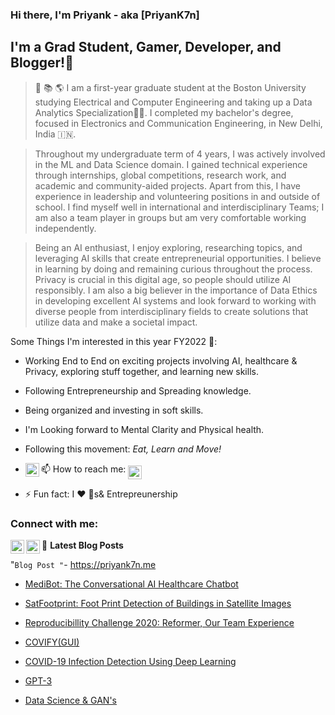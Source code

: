 ### Hi there, I'm Priyank  - aka [PriyanK7n]
## I'm a Grad Student, Gamer, Developer, and Blogger!👋

 > 🔭 📚 🌎 I am a first-year graduate student at the Boston University studying Electrical and Computer Engineering and taking up a Data Analytics Specialization👨‍💻. I completed my bachelor's degree, focused in Electronics and Communication Engineering, in New Delhi, India 🇮🇳. 

> Throughout my undergraduate term of 4 years, I was actively involved in the ML and Data Science domain. I gained technical experience through internships, global competitions, research work, and academic and community-aided projects. Apart from this, I have experience in leadership and volunteering positions in and outside of school. I find myself well in international and interdisciplinary Teams; I am also a team player in groups but am very comfortable working independently.

> Being an AI enthusiast, I enjoy exploring, researching topics, and leveraging AI skills that create entrepreneurial opportunities. I believe in learning by doing and remaining curious throughout the process. Privacy is crucial in this digital age, so people should utilize AI responsibly. I am also a big believer in the importance of Data Ethics in developing excellent AI systems and look forward to working with diverse people from interdisciplinary fields to create solutions that utilize data and make a societal impact.


Some Things I'm interested in this year FY2022 💖: 
- Working End to End on exciting projects involving AI, healthcare & Privacy, exploring stuff together, and learning new skills.
- Following Entrepreneurship and Spreading knowledge.
- Being organized and investing in soft skills.
- I'm Looking forward to  Mental Clarity and Physical health.
- Following this movement: *Eat, Learn and Move!*
    
- 📫 How to reach me: 
[<img align="middle" alt="PriyanK7n | Twitter" width="22px" src="https://cdn.jsdelivr.net/npm/simple-icons@v3/icons/twitter.svg" />][twitter]
[<img align="left" alt="PriyanK7n | LinkedIn" width="22px" src="https://cdn.jsdelivr.net/npm/simple-icons@v3/icons/linkedin.svg" />][linkedin]

- ⚡ Fun fact: I :heart: :dog:s& Entrepreunership

### Connect with me:             

[<img align="left" alt="PriyanK7n | Twitter" width="22px" src="https://cdn.jsdelivr.net/npm/simple-icons@v3/icons/twitter.svg" />][twitter]
[<img align="left" alt="PriyanK7n | LinkedIn" width="22px" src="https://cdn.jsdelivr.net/npm/simple-icons@v3/icons/linkedin.svg" />][linkedin]

[MyBlog]: https://priyank7n.github.io/fastblogs/
[twitter]: https://twitter.com/PriyanK_7n
[youtube]: https://www.youtube.com/channel/UCB57bZrN3qlNyqaA_g-ML6g 
[linkedin]:https://www.linkedin.com/in/priyank-negi-707019195

📕 **Latest Blog Posts**

<!-- BLOG-POST-LIST:START -->
"`Blog Post "`- https://priyank7n.me
- [MediBot: The Conversational AI Healthcare Chatbot](https://priyank7n.me/nlp/dashboard/sentiment%20analysis/healthcare/chatbot/medibot/omdena/2022/06/09/Medi-Bot.html)

- [SatFootprint: Foot Print Detection of Buildings in Satellite Images](https://priyank7n.me/2021/05/06/SatFoot.html)

- [Reproducibillity Challenge 2020: Reformer, Our Team Experience](https://priyank7n.github.io/fastblogs/nlp/reformer/transformers/language-modelling/2021/02/19/reformer-reproducibility-challenge.html)		
 	
 - [COVIFY(GUI)](https://priyank7n.github.io/fastblogs/2021/01/20/Covify-GUI.html)	
 
 - [COVID-19 Infection Detection Using Deep Learning](https://priyank7n.github.io/fastblogs/2021/01/23/covify-code.html)

 - [GPT-3](https://priyank7n.github.io/fastblogs/pytorch/2020/12/24/GPT-3.html)
 
 - [Data Science & GAN's](https://priyank7n.github.io/fastblogs/pytorch/2020/09/28/Data-Science-Gans.html)		
 <!-- BLOG-POST-LIST:END -->





